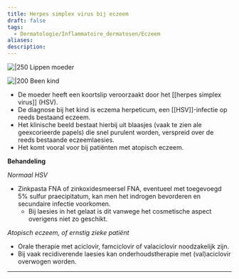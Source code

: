```yaml
---
title: Herpes simplex virus bij eczeem
draft: false
tags:
  - Dermatologie/Inflammatoire_dermatosen/Eczeem
aliases: 
description:
---
```




![|250](https://i.imgur.com/dprQkc1.png)
Lippen moeder

![|200](https://i.imgur.com/fOAFbK1.png)
Been kind

- De moeder heeft een koortslip veroorzaakt door het [[herpes simplex virus]] (HSV).
- De diagnose bij het kind is eczema herpeticum, een [[HSV]]-infectie op reeds bestaand eczeem.
- Het klinische beeld bestaat hierbij uit blaasjes (vaak te zien ale geexcorieerde papels) die snel purulent worden, verspreid over de reeds bestaande eczeemlaesies.
- Het komt vooral voor bij patiënten met atopisch eczeem.

**Behandeling**

*Normaal HSV*

- Zinkpasta FNA of zinkoxidesmeersel FNA, eventueel met toegevoegd 5% sulfur praecipitatum, kan men het indrogen bevorderen en secundaire infectie voorkomen.
    - Bij laesies in het gelaat is dit vanwege het cosmetische aspect overigens niet zo geschikt.

*Atopisch eczeem, of ernstig zieke patiënt*

- Orale therapie met aciclovir, famciclovir of valaciclovir noodzakelijk zijn.
- Bij vaak recidiverende laesies kan onderhoudstherapie met (val)aciclovir overwogen worden.

---